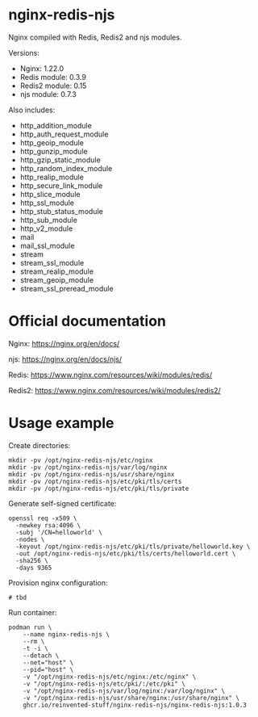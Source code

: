 # nginx-redis-njs

Nginx compiled with Redis, Redis2 and njs modules.

Versions:
* Nginx: 1.22.0
* Redis module: 0.3.9
* Redis2 module: 0.15
* njs module: 0.7.3


Also includes:
* http_addition_module
* http_auth_request_module
* http_geoip_module
* http_gunzip_module
* http_gzip_static_module
* http_random_index_module
* http_realip_module
* http_secure_link_module
* http_slice_module
* http_ssl_module
* http_stub_status_module
* http_sub_module
* http_v2_module
* mail
* mail_ssl_module
* stream
* stream_ssl_module
* stream_realip_module
* stream_geoip_module
* stream_ssl_preread_module

# Official documentation

Nginx: https://nginx.org/en/docs/

njs: https://nginx.org/en/docs/njs/

Redis: https://www.nginx.com/resources/wiki/modules/redis/

Redis2: https://www.nginx.com/resources/wiki/modules/redis2/

# Usage example

Create directories:
```
mkdir -pv /opt/nginx-redis-njs/etc/nginx
mkdir -pv /opt/nginx-redis-njs/var/log/nginx
mkdir -pv /opt/nginx-redis-njs/usr/share/nginx
mkdir -pv /opt/nginx-redis-njs/etc/pki/tls/certs
mkdir -pv /opt/nginx-redis-njs/etc/pki/tls/private
```

Generate self-signed certificate:
```
openssl req -x509 \
  -newkey rsa:4096 \
  -subj '/CN=helloworld' \
  -nodes \
  -keyout /opt/nginx-redis-njs/etc/pki/tls/private/helloworld.key \
  -out /opt/nginx-redis-njs/etc/pki/tls/certs/helloworld.cert \
  -sha256 \
  -days 9365
```

Provision nginx configuration:
```
# tbd
```

Run container:
```
podman run \
    --name nginx-redis-njs \
    --rm \
    -t -i \
    --detach \
    --net="host" \
    --pid="host" \
    -v "/opt/nginx-redis-njs/etc/nginx:/etc/nginx" \
    -v "/opt/nginx-redis-njs/etc/pki/:/etc/pki" \
    -v "/opt/nginx-redis-njs/var/log/nginx:/var/log/nginx" \
    -v "/opt/nginx-redis-njs/usr/share/nginx:/usr/share/nginx" \
    ghcr.io/reinvented-stuff/nginx-redis-njs/nginx-redis-njs:1.0.3
```
